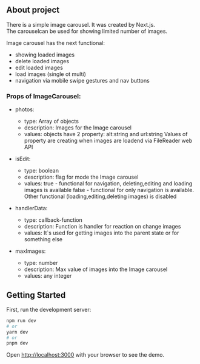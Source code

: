## About project
There is a simple image carousel. It was created by Next.js.     
The carouselcan be used for showing limited number of images.

Image carousel has the next functional:
- showing loaded images 
- delete loaded images
- edit loaded images
- load images (single ot multi)
- navigation via mobile swipe gestures and nav buttons


### Props of ImageCarousel:
- photos: 
    - type: Array of objects
    - description: Images for the Image carousel
    - values: objects have 2 property: alt:string and url:string
Values of property are creating when images are loadend via FileReader web API

- isEdit:
    - type: boolean
    - description: flag for mode the Image carousel
    - values: true - functional for navigation, deleting,editing and loading images is available
              false - functional for only navigation is available. Other functional (loading,editing,deleting images) is disabled

- handlerData:
    - type: callback-function
    - description: Function is handler for reaction on change images
    - values: It`s used for getting images into the parent state or for something else

- maxImages:
    - type: number
    - description: Max value of images into the Image carousel
    - values: any integer


## Getting Started

First, run the development server:

```bash
npm run dev
# or
yarn dev
# or
pnpm dev
```
Open [http://localhost:3000](http://localhost:3000) with your browser to see the demo.

